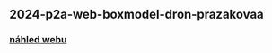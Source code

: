 ## 2024-p2a-web-boxmodel-dron-prazakovaa
### [náhled webu](https://pslib-cz.github.io/2024-p2a-web-boxmodel-dron-prazakovaa/)
